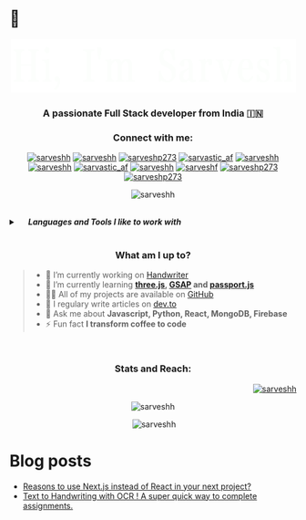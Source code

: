 #  👋
<p align="center"> 
<img src="https://raw.githubusercontent.com/sarveshh/sarveshh/main/8.gif" alt="Hero image"/>
<p/>

<h3 align="center">A passionate Full Stack developer from India 🇮🇳</h3>

<h3 align="center">Connect with me:</h3>
<p align="center">
  <a href="mailto:sarveshp273@gmail.com?subject=Just%20saw%20your%20work&body=Hi%20Sarvesh%2C%20I%20just%20saw%20your%20work%20and%20I%20would%20like%20to%20work%20with%20you." target="_blank"><img  src="https://cdn.jsdelivr.net/npm/simple-icons@3.0.1/icons/gmail.svg" alt="sarveshh" height="30" width="40" /></a>
  <a href="https://wa.link/uo0ony" target="_blank"><img  src="https://cdn.jsdelivr.net/npm/simple-icons@3.0.1/icons/whatsapp.svg" alt="sarveshh" height="30" width="40" /></a>
  <a href="https://linkedin.com/in/sarveshp273" target="_blank"><img  src="https://cdn.jsdelivr.net/npm/simple-icons@3.0.1/icons/linkedin.svg" alt="sarveshp273" height="30" width="40" /></a>
  <a href="https://instagram.com/sarvastic_af" target="_blank"><img  src="https://cdn.jsdelivr.net/npm/simple-icons@3.0.1/icons/instagram.svg" alt="sarvastic_af" height="30" width="40" /></a>
<a href="https://codepen.io/sarveshh" target="_blank"><img  src="https://cdn.jsdelivr.net/npm/simple-icons@3.0.1/icons/codepen.svg" alt="sarveshh" height="30" width="40" /></a>
<a href="https://dev.to/sarveshh" target="_blank"><img  src="https://cdn.jsdelivr.net/npm/simple-icons@3.0.1/icons/dev-dot-to.svg" alt="sarveshh" height="30" width="40" /></a>
<a href="https://twitter.com/sarvastic_af" target="_blank"><img  src="https://cdn.jsdelivr.net/npm/simple-icons@3.0.1/icons/twitter.svg" alt="sarvastic_af" height="30" width="40" /></a>
<a href="https://stackoverflow.com/users/sarveshh" target="_blank"><img  src="https://cdn.jsdelivr.net/npm/simple-icons@3.0.1/icons/stackoverflow.svg" alt="sarveshh" height="30" width="40" /></a>
<a href="https://codesandbox.com/sarveshf" target="_blank"><img  src="https://cdn.jsdelivr.net/npm/simple-icons@3.0.1/icons/codesandbox.svg" alt="sarveshf" height="30" width="40" /></a>
<a href="https://kaggle.com/sarveshp273" target="_blank"><img  src="https://cdn.jsdelivr.net/npm/simple-icons@3.0.1/icons/kaggle.svg" alt="sarveshp273" height="30" width="40" /></a>
<a href="https://dribbble.com/sarveshp273" target="_blank"><img  src="https://cdn.jsdelivr.net/npm/simple-icons@3.0.1/icons/dribbble.svg" alt="sarveshp273" height="30" width="40" /></a>
</p>



<p align="center"> <img src="https://komarev.com/ghpvc/?username=sarveshh&label=Profile%20views&color=0277c0&style=flat-square" alt="sarveshh" width="130"/> </p>


<br/>
<details>
  <summary>&emsp;&nbsp;<strong><em>Languages and Tools I like to work with</em></strong></summary>
<p align="center"><strong>Programming Languages:-</strong><br/>
    <a href="https://developer.mozilla.org/en-US/docs/Web/JavaScript" target="_blank"> <img src="https://devicons.github.io/devicon/devicon.git/icons/javascript/javascript-original.svg" alt="javascript" width="40" height="40"/> </a> &emsp;
    <a href="https://www.python.org" target="_blank"> <img src="https://devicons.github.io/devicon/devicon.git/icons/python/python-original.svg" alt="python" width="40" height="40"/> </a> 
</p>
<p align="center"><strong>FrontEnd Development</strong><br/>
    <a href="https://reactjs.org/" target="_blank"> <img src="https://devicons.github.io/devicon/devicon.git/icons/react/react-original-wordmark.svg" alt="react" width="40" height="40"/> </a> &emsp;
    <a href="https://redux.js.org" target="_blank"> <img src="https://devicons.github.io/devicon/devicon.git/icons/redux/redux-original.svg" alt="redux" width="40" height="40"/> </a>&emsp;
    <a href="https://sass-lang.com" target="_blank"> <img src="https://devicons.github.io/devicon/devicon.git/icons/sass/sass-original.svg" alt="sass" width="40" height="40"/> </a>&emsp;
  <a href="https://getbootstrap.com" target="_blank"> <img src="https://devicons.github.io/devicon/devicon.git/icons/bootstrap/bootstrap-plain.svg" alt="bootstrap" width="40" height="40"/> </a>&emsp;
  <a href="https://gulpjs.com" target="_blank"> <img src="https://devicons.github.io/devicon/devicon.git/icons/gulp/gulp-plain.svg" alt="gulp" width="40" height="40"/> </a>&emsp;
  <a href="https://angular.io" target="_blank"> <img src="https://devicons.github.io/devicon/devicon.git/icons/angularjs/angularjs-original.svg" alt="angularjs" width="40" height="40"/> </a>&emsp;
    <a href="https://www.w3.org/html/" target="_blank"> <img src="https://devicons.github.io/devicon/devicon.git/icons/html5/html5-original-wordmark.svg" alt="html5" width="40" height="40"/> </a>&emsp; 
    <a href="https://www.w3schools.com/css/" target="_blank"> <img src="https://devicons.github.io/devicon/devicon.git/icons/css3/css3-original-wordmark.svg" alt="css3" width="40" height="40"/> </a> 
  
</p>
<p align="center"><strong>Backend Development</strong><br/>
    <a href="https://expressjs.com" target="_blank"> <img src="https://devicons.github.io/devicon/devicon.git/icons/express/express-original-wordmark.svg" alt="express" width="40" height="40"/> </a>&emsp;
    <a href="https://nodejs.org" target="_blank"> <img src="https://devicons.github.io/devicon/devicon.git/icons/nodejs/nodejs-original-wordmark.svg" alt="nodejs" width="40" height="40"/> </a>&emsp;
  <a href="https://graphql.org" target="_blank"> <img src="https://www.vectorlogo.zone/logos/graphql/graphql-icon.svg" alt="graphql" width="40" height="40"/> </a>
</p>
<p align="center"><strong>Mobile App Development</strong><br/>
  <a href="https://flutter.dev" target="_blank"> <img src="https://www.vectorlogo.zone/logos/flutterio/flutterio-icon.svg" alt="flutter" width="40" height="40"/> </a> &emsp;
  <a href="https://reactnative.dev/" target="_blank"> <img src="https://reactnative.dev/img/header_logo.svg" alt="reactnative" width="40" height="40"/> </a> &emsp;
  <a href="https://ionicframework.com" target="_blank"> <img src="https://upload.wikimedia.org/wikipedia/commons/d/d1/Ionic_Logo.svg" alt="ionic" width="40" height="40"/> </a>
</p>
<p align="center"><strong>Database</strong><br/>
    <a href="https://www.mongodb.com/" target="_blank"> <img src="https://devicons.github.io/devicon/devicon.git/icons/mongodb/mongodb-original-wordmark.svg" alt="mongodb" width="40" height="40"/> </a> &emsp;
    <a href="" target="_blank"> <img src="https://raw.githubusercontent.com/bestofjs/bestofjs-webui/8665e8c267a0215f3159df28b33c365198101df5/public/logos/realm.svg" alt="realm" width="40" height="40"/> </a> &emsp;
  <a href="https://www.mysql.com/" target="_blank"> <img src="https://devicons.github.io/devicon/devicon.git/icons/mysql/mysql-original-wordmark.svg" alt="mysql" width="40" height="40"/> </a>
</p>
<p align="center"><strong>Data Visualisation</strong><br/>
      <a href="https://d3js.org/" target="_blank"> <img src="https://devicons.github.io/devicon/devicon.git/icons/d3js/d3js-original.svg" alt="d3js" width="40" height="40"/> </a> &emsp;
  <a href="https://canvasjs.com" target="_blank"> <img src="https://raw.githubusercontent.com/Hardik0307/Hardik0307/master/assets/canvasjs-charts.svg" alt="canvasjs" width="40" height="40"/> </a> 
</p>
<p align="center"><strong>Backend as a Service (BaaS)</strong><br/>
    <a href="https://firebase.google.com/" target="_blank"> <img src="https://www.vectorlogo.zone/logos/firebase/firebase-icon.svg" alt="firebase" width="40" height="40"/> </a>&emsp;
  <a href="https://heroku.com" target="_blank"> <img src="https://www.vectorlogo.zone/logos/heroku/heroku-icon.svg" alt="heroku" width="40" height="40"/> </a>
</p>
<p align="center"><strong>Framework</strong><br/>
    <a href="https://www.djangoproject.com/" target="_blank"> <img src="https://devicons.github.io/devicon/devicon.git/icons/django/django-original.svg" alt="django" width="40" height="40"/> </a>&emsp;
  <a href="" target="_blank"> <img src="https://www.vectorlogo.zone/logos/pocoo_flask/pocoo_flask-icon.svg" alt="flask" width="40" height="40"/> </a> 
</p>
<p align="center"><strong>Testing</strong><br/>
      <a href="https://www.cypress.io" target="_blank"> <img src="https://raw.githubusercontent.com/simple-icons/simple-icons/6e46ec1fc23b60c8fd0d2f2ff46db82e16dbd75f/icons/cypress.svg" alt="cypress" width="40" height="40"/> </a> &emsp;
    <a href="https://www.selenium.dev" target="_blank"> <img src="https://raw.githubusercontent.com/detain/svg-logos/780f25886640cef088af994181646db2f6b1a3f8/svg/selenium-logo.svg" alt="selenium" width="40" height="40"/> </a> 
</p>
<p align="center"><strong>Softwares</strong><br/>
     <a href="" target="_blank"> <img src="https://download.blender.org/branding/community/blender_community_badge_white.svg" alt="blender" width="40" height="40"/> </a>&emsp;
  <a href="https://www.adobe.com/in/products/illustrator.html" target="_blank"> <img src="https://www.vectorlogo.zone/logos/adobe_illustrator/adobe_illustrator-icon.svg" alt="illustrator" width="40" height="40"/> </a> &emsp;
  <a href="https://www.photoshop.com/en" target="_blank"> <img src="https://devicons.github.io/devicon/devicon.git/icons/photoshop/photoshop-plain.svg" alt="photoshop" width="40" height="40"/> </a> &emsp;&emsp;
    <a href="https://www.adobe.com/products/xd.html" target="_blank"> <img src="https://cdn.worldvectorlogo.com/logos/adobe-xd.svg" alt="xd" width="40" height="40"/> </a> &emsp; 
   <a href="https://postman.com" target="_blank"> <img src="https://www.vectorlogo.zone/logos/getpostman/getpostman-icon.svg" alt="postman" width="40" height="40"/> </a> 
</p>
<p align="center"><strong>AI/ML</strong><br/>
       <a href="" target="_blank"> <img src="https://upload.wikimedia.org/wikipedia/commons/0/05/Scikit_learn_logo_small.svg" alt="scikit_learn" width="40" height="40"/> </a>&emsp;
  <a href="https://opencv.org/" target="_blank"> <img src="https://www.vectorlogo.zone/logos/opencv/opencv-icon.svg" alt="opencv" width="40" height="40"/> </a>&emsp;
  <a href="https://www.tensorflow.org" target="_blank"> <img src="https://www.vectorlogo.zone/logos/tensorflow/tensorflow-icon.svg" alt="tensorflow" width="40" height="40"/> </a>
</p>
<p align="center"><strong>Others</strong><br/>
    <a href="https://git-scm.com/" target="_blank"> <img src="https://www.vectorlogo.zone/logos/git-scm/git-scm-icon.svg" alt="git" width="40" height="40"/> </a> 
</p>
</details>
<br/>

<h3 align="center">What am I up to?</h3>

> - 🔭 I’m currently working on [Handwriter](http://handwriterr.herokuapp.com/)
> - 🌱 I’m currently learning **[three.js](https://threejs.org/), [GSAP](https://greensock.com/gsap/) and [passport.js](http://www.passportjs.org/)**
> - 👨‍💻 All of my projects are available on [GitHub](https://github.com/sarveshh?tab=repositories)
> - 📝 I regulary write articles on [dev.to](dev.to/sarveshh)
> - 💬 Ask me about **Javascript, Python, React, MongoDB, Firebase**
> - ⚡ Fun fact **I transform coffee to code**

<br/>



<h3 align="center">Stats and Reach:</h3>
<p align="right">&nbsp; <a href="https://github.com/ryo-ma/github-profile-trophy"><img src="https://github-profile-trophy.vercel.app/?username=sarveshh&title=Joined2020,Commit,Repositories,PullRequest" alt="sarveshh" /></a> </p>

<p align="center"><img src="https://github-readme-stats.vercel.app/api/top-langs/?username=sarveshh&layout=compact&langs_count=10&custom_title=Sarveshh%27s%20Most%20Used%20Languages" alt="sarveshh" /></p>

<p align="center">&nbsp;<img src="https://github-readme-stats.vercel.app/api?username=sarveshh&show_icons=true&hide=issues&count_private=true&custom_title=Sarveshh%27s%20GitHub%20Stats" alt="sarveshh" /></p>

# Blog posts

<!-- BLOG-POST-LIST:START -->
- [Reasons to use Next.js instead of React in your next project?](https://dev.to/sarveshh/reasons-to-use-next-js-instead-of-react-in-your-next-project-2n7k)
- [Text to Handwriting with OCR ! A super quick way to complete assignments.](https://dev.to/sarveshh/text-to-handwriting-with-ocr-a-super-quick-way-to-complete-assignments-424i)
<!-- BLOG-POST-LIST:END -->
